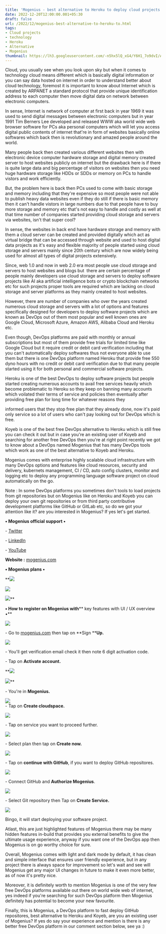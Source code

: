 ```yaml
---
title: 'Mogenius - best alternative to Heroku to deploy cloud projects.'
date: 2022-12-20T12:00:00.001+05:30
draft: false
url: /2022/12/mogenius-best-alternative-to-heroku-to.html
tags: 
- Cloud projects
- technology
- Heroku
- Alternative
- Mogenius
thumbnail: https://lh3.googleusercontent.com/-n5hx5lQ_xG4/Y6H1_7o9dvI/AAAAAAAAP20/Cu0HASBQZ48Y6XN1Y-bmcP6R5vHIzJSaACNcBGAsYHQ/s1600/1671558650693183-0.png
---
```


  

  

Cloud, you usually see when you look upon sky but when it comes to technology cloud means different which is basically digital information or you can say data hosted on internet in order to understand better about cloud technology, foremost it is important to know about Internet which is created by ARPANET a standard protocol that provide unique identification address to each computer then move digital data on network between electronic computers.

  

In sense, Internet is network of computer at first back in year 1969 it was used to send digital messages between electronic computers but in year 1991 Tim Berners Lee developed and released WWW aka world wide web browser software for PCs aka personal computers which will let you access digital public contents of internet that're in form of websites basically online softwares which back then is revolutionary and amazed people around the world.

  

Many people back then created various different websites then with electronic device computer hardware storage and digital memory created server to host websites publicly on internet but the drawback here is if there is quite large data and big percentage of visitors on websites then you need huge hardware storage like HDDs or SDDs or memory on PCs to handle vistors and work efficiently.

  

But, the problem here is back then PCs used to come with basic storage and memory including that they're expensive so most people were not able to publish heavy data websites even if they do still if there is basic memory then it can't handle vistors in large numbers due to that people have to buy more storage and memory etc that's not easy to handle and costly as well at that time number of companies started providing cloud storage and servers via websites, isn't that super cool?

  

In sense, the websites in back end have hardware storage and memory with them a cloud server can be created and provided digitally which act as virtual bridge that can be accessed through website and used to host digital data projects as it's easy and flexible majority of people started using cloud storage and servers mainly since 20th century which are now widely being used for almost all types of digital projects extensively.

  

Since, web 1.0 and now in web 2.0 era most people use cloud storage and servers to host websites and blogs but  there are certain percentage of people mainly developers use cloud storage and servers to deploy software projects like AI aka artificial intelligence bots or crypto blockchain networks etc for such projects proper tools are required which are lacking on cloud storage and server platforms as they mainly created to host websites.

  

However, there are number of companies who over the years created numerous cloud storage and servers with a lot of options and features specifically designed for developers to deploy software projects which are known as DevOps out of them most popular and well known ones are  Google Cloud, Microsoft Azure, Amazon AWS, Alibaba Cloud and Heroku etc.

  

Even though, DevOps platforms are paid with monthly or annual subscriptions but most of them provide free trials for limited time like Google Cloud but it require credit or debit card verification including that you can't automatically deploy softwares thus not everyone able to use them but there is one DevOps platform named Heroku that provide free 550 dyno hours with no credit or debit card verification due to that many people started using it for both personal and commercial software projects.

  

Heroku is one of the best DevOps to deploy software projects but people started creating numerous accounts to avail free services heavily which become problematic to Heroku so they keep on banning many accounts which voilated their terms of service and policies then eventually after providing free plan for long time for whatever reasons they 

informed users that they stop free plan that they already done, now it's paid only service so a lot of users who can't pay looking out for DevOps which is free.  

  

Koyeb is one of the best free DevOps alternative to Heroku which is still free you can check it out but in case you're an existing user of Koyeb and searching for another free DevOps then you're at right point recently we got to know about a DevOps named Mogenius that has many DevOps tools which work as one of the best alternative to Koyeb and Heroku.

  

Mogenius comes with enterprise highly scalable cloud infrastructure with many DevOps options and features like cloud resources, security and delivery, kubernets management, CI / CD, auto config clusters, monitor and logging etc to deploy any programming language software project on cloud automatically on the go.

  

Note : In some DevOps platforms you sometimes don't tools to load projects from git repositories but on Mogenius like on Heroku and Koyeb you can deploy your own git repositories or from third party contributive development platforms like GitHub or GitLab etc, so do we got your attention like it? are you interested in Mogenius? If yes let's get started.

  

**• Mogenius official support •**

\- [Twitter](https://twitter.com/mogenius)

\- [LinkedIn](https://www.linkedin.com/company/mogenius)

\- [YouTube](https://www.youtube.com/channel/UCCICVkqr2CgSFRCQtEs8nGg)

  

**Website :** [](http://mogenius.com)[mogenius.com](http://mogenius.com)

  

**• Mogenius plans •**

 **![](https://lh3.googleusercontent.com/-qRV91TJnLtE/Y6LdFJJJ83I/AAAAAAAAP3E/rNUmv4ZlW_AJIGJCwCplNMokNBKLKcrEwCNcBGAsYHQ/s1600/1671617806119364-0.png) 

 ![](https://lh3.googleusercontent.com/-7u0Kr2r8ySo/Y6LdD4k3jWI/AAAAAAAAP3A/3oqbYwSYb0c8fzQb1qKk56uJGs-ER0mHACNcBGAsYHQ/s1600/1671617798210244-1.png) 

 ![](https://lh3.googleusercontent.com/-qedurhX8jak/Y6LdBiVr4BI/AAAAAAAAP28/USpYy9uYBLonOGdHji4i5YN8Md4mktD_gCNcBGAsYHQ/s1600/1671617793248640-2.png)** 

**• How to register on Mogenius with**** key features with UI / UX overview •**

 **![](https://lh3.googleusercontent.com/-AAdr7huXagY/Y6Lx1WEDCRI/AAAAAAAAP34/ZI6c5h4iGe0VXirsAz10NGaeKe8SX2BHgCNcBGAsYHQ/s1600/1671623120256798-0.png)** 

\- Go to [mogenius.com](https://studio.mogenius.com/user/registration) then tap on **Sign ****Up.**

 **![](https://lh3.googleusercontent.com/-PlaSBxZRWe0/Y6Lx0XbvO-I/AAAAAAAAP30/xCXb3VOkz_AYeH1wki5HKqyptC8bMEUrgCNcBGAsYHQ/s1600/1671623115718251-1.png)** 

\- You'll get verification email check it then note 6 digit activation code.

  

\- Tap on **Activate account.**

 **![](https://lh3.googleusercontent.com/-U8iwNCcq3vE/Y6LxzInMRlI/AAAAAAAAP3w/1gfRBoef-VcyvqmsH1yaaXrgAK7RlOVKACNcBGAsYHQ/s1600/1671623112418838-2.png) 

 ![](https://lh3.googleusercontent.com/-jFeJUtjhb7U/Y6LxyQHtbEI/AAAAAAAAP3s/hv4AUPQIstYhT6nAyKKL41URoZfOE4XdgCNcBGAsYHQ/s1600/1671623109194034-3.png)** 

\- You're in **Mogenius.**

 **![](https://lh3.googleusercontent.com/-zj-wwDMQUJ0/Y6LxxjpZ5AI/AAAAAAAAP3o/9XIFO5aKyA0fNVAMa29aNklYwGwBq2mcACNcBGAsYHQ/s1600/1671623105344821-4.png)**   
\- Tap on **Create cloudspace.**

  

 ![](https://lh3.googleusercontent.com/-5KpDKzVnpRI/Y6LxwlsiZbI/AAAAAAAAP3k/J64_E6i3AyMyB1shVX3CSm5igEOu7dGCgCNcBGAsYHQ/s1600/1671623101670548-5.png) 

  

\- Tap on service you want to proceed further.

  

 ![](https://lh3.googleusercontent.com/-0GNBs81budg/Y6LxvhHmujI/AAAAAAAAP3g/Mh5cB_8I0_IxXWJIZcPsYcPuMFZOmq-WQCNcBGAsYHQ/s1600/1671623098228923-6.png) 

  

\- Select plan then tap on **Create now.**

 **![](https://lh3.googleusercontent.com/-7glNQ31da_I/Y6Lxu1KUYiI/AAAAAAAAP3c/LP22bA0zDgcBS5KOhH9-FKsGMaLdXgd0gCNcBGAsYHQ/s1600/1671623094195555-7.png)** 

\- Tap on **continue with GitHub**, if you want to deploy GitHub repositores.

  

 ![](https://lh3.googleusercontent.com/-ItFvC_WEdAk/Y6Lxt0_33qI/AAAAAAAAP3Y/SMBYDYmWt6ogrZ97BMhMiIXoFTIh7KHcACNcBGAsYHQ/s1600/1671623089362638-8.png) 

  

\- Connect GitHub and **Authorize Mogenius**.

 **![](https://lh3.googleusercontent.com/-3Hkj23aDlkM/Y6LxsscVBgI/AAAAAAAAP3U/q-3ulRfGQUUSF7DBEmrATpIo09pT4YOgwCNcBGAsYHQ/s1600/1671623085414001-9.png)** 

\- Select Git repository then Tap on **Create Service.**

 **![](https://lh3.googleusercontent.com/-XEFYmDM8N6k/Y6Lxrrh4MYI/AAAAAAAAP3Q/M8xX9hsiqs8FygvzuKxHOrhmlzQ14MyugCNcBGAsYHQ/s1600/1671623081368712-10.png)** 

Bingo, it will start deploying your software project.

  

Atlast, this are just highlighted features of Mogenius there may be many hidden features in-build that provides you external benefits to give the ultimate usage experience, anyway if you want one of the DevOps app then Mogenius is on go worthy choice for sure.

  

Overall, Mogenius comes with light and dark mode by default, it has clean and simple interface that ensures user friendly experience, but in any project there is always space for improvement so let's wait and see will Mogenius get any major UI changes in future to make it even more better, as of now it's pretty nice.

  

Moreover, it is definitely worth to mention Mogenius is one of the very few free DevOps platforms available out there on world wide web of internet, yes indeed if you're searching for such DevOps platform then Mogenius definitely has potential to become your new favourite.

  

Finally, this is Mogenius, a DevOps platform to fast deploy GitHub repositores, best alternative to Heroku and Koyeb, are you an existing user of Mogenius? If yes do say your experience and mention is there is any better free DevOps platform in our comment section below, see ya :)